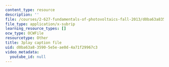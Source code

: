 ```yaml
---
content_type: resource
description: ''
file: /courses/2-627-fundamentals-of-photovoltaics-fall-2013/d0ba63a835905e5eae0d4a71f29967c3_uLbqhIp3ahc.vtt
file_type: application/x-subrip
learning_resource_types: []
ocw_type: OCWFile
resourcetype: Other
title: 3play caption file
uid: d0ba63a8-3590-5e5e-ae0d-4a71f29967c3
video_metadata:
  youtube_id: null
---
```

